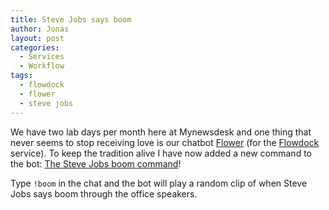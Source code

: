 ```yaml
---
title: Steve Jobs says boom
author: Jonas
layout: post
categories:
  - Services
  - Workflow
tags:
  - flowdock
  - flower
  - steve jobs
---
```

We have two lab days per month here at Mynewsdesk and one thing that never seems to stop receiving love is our chatbot [Flower][1] (for the [Flowdock][2] service). To keep the tradition alive I have now added a new command to the bot: [The Steve Jobs boom command][3]!

Type `!boom` in the chat and the bot will play a random clip of when Steve Jobs says boom through the office speakers.

 

 [1]: https://github.com/mynewsdesk/flower
 [2]: https://flowdock.com/
 [3]: https://github.com/mynewsdesk/flower/commit/a514c37347cc5e7e07902d929e09bcd2b5f7db07